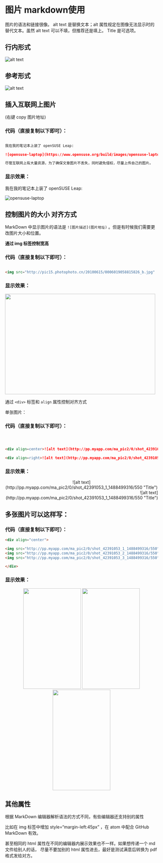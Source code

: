# 图片  markdown使用

图片的语法和链接很像。 alt text 是替换文本；alt 属性规定在图像无法显示时的替代文本。虽然 alt text 可以不填，但推荐还是填上。 Title 是可选项。

## 行内形式

![alt text](http://pp.myapp.com/ma_pic2/0/shot_42391053_3_1488499316/550 "Title")


## 参考形式

![alt text][id]

[id]: /path/to/img.jpg "Title"

## 插入互联网上图片

(右键 copy 图片地址)

### 代码（直接复制以下即可）：

```markdown

我在我的笔记本上装了 openSUSE Leap:

![opensuse-laptop](https://www.opensuse.org/build/images/opensuse-laptop.gif)

尽管互联网上有大量资源，为了确保文章图片不丢失，同时避免侵权，尽量上传自己的图片。

```

### 显示效果：

我在我的笔记本上装了 openSUSE Leap:

![opensuse-laptop](https://www.opensuse.org/build/images/opensuse-laptop.gif)

## 控制图片的大小 对齐方式

MarkDown 中显示图片的语法是 `![图片描述](图片地址)` 。但是有时候我们需要更改图片大小和位置。

**通过 img 标签控制宽高**

### 代码（直接复制以下即可）：

```markdown

<img src="http://pic15.photophoto.cn/20100615/0006019058815826_b.jpg"  height="330" width="495">

```

### 显示效果：

<img src="http://pic15.photophoto.cn/20100615/0006019058815826_b.jpg"  height="330" width="495">


通过 `<div>` 标签和 `align` 属性控制对齐方式

单张图片：

### 代码（直接复制以下即可）：

```markdown



<div align=center>![alt text](http://pp.myapp.com/ma_pic2/0/shot_42391053_1_1488499316/550 "Title")</div>

<div align=right>![alt text](http://pp.myapp.com/ma_pic2/0/shot_42391053_1_1488499316/550 "Title")</div>

```

### 显示效果：

<div align=center>![alt text](http://pp.myapp.com/ma_pic2/0/shot_42391053_1_1488499316/550 "Title")</div>

<div align=right>![alt text](http://pp.myapp.com/ma_pic2/0/shot_42391053_1_1488499316/550 "Title")</div>

## 多张图片可以这样写：

### 代码（直接复制以下即可）：

```markdown
<div align="center">

<img src="http://pp.myapp.com/ma_pic2/0/shot_42391053_1_1488499316/550" height="330" width="190" >
<img src="http://pp.myapp.com/ma_pic2/0/shot_42391053_2_1488499316/550" height="330" width="190" >
<img src="http://pp.myapp.com/ma_pic2/0/shot_42391053_3_1488499316/550" height="330" width="190" >

</div>
```

### 显示效果：

<div align="center">

<img src="http://pp.myapp.com/ma_pic2/0/shot_42391053_1_1488499316/550" height="330" width="190" >
<img src="http://pp.myapp.com/ma_pic2/0/shot_42391053_2_1488499316/550" height="330" width="190" >
<img src="http://pp.myapp.com/ma_pic2/0/shot_42391053_3_1488499316/550" height="330" width="190" >

</div>

## 其他属性

根据 MarkDown 编辑器解析语法的方式不同，有些编辑器还支持别的属性

比如在 img 标签中增加 style=“margin-left:45px” ，在 atom 中配合 GitHub MarkDown 有效。

甚至相同的 html 属性在不同的编辑器内展示效果也不一样。如果想传递一个 md 文件给别人的话， 尽量不要加别的 html 属性进去，最好是测试满意后转换为 pdf 格式发给对方。

